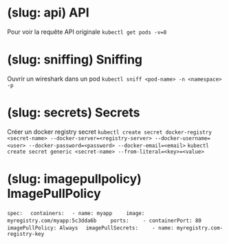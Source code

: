# (slug: api) API

Pour voir la requête API originale
`kubectl get pods -v=8`

# (slug: sniffing) Sniffing

Ouvrir un wireshark dans un pod
`kubectl sniff <pod-name> -n <namespace> -p`

# (slug: secrets) Secrets

Créer un docker registry secret
`kubectl create secret docker-registry <secret-name> --docker-server=<registry-server> --docker-username=<user> --docker-password=<password> --docker-email=<email>`
`kubectl create secret generic <secret-name> --from-literal=<key>=<value>`

# (slug: imagepullpolicy) ImagePullPolicy

`spec:`
`  containers:`
`  - name: myapp`
`    image: myregistry.com/myapp:5c3dda6b`
`    ports:`
`    - containerPort: 80`
`    imagePullPolicy: Always`
`  imagePullSecrets:`
`    - name: myregistry.com-registry-key`